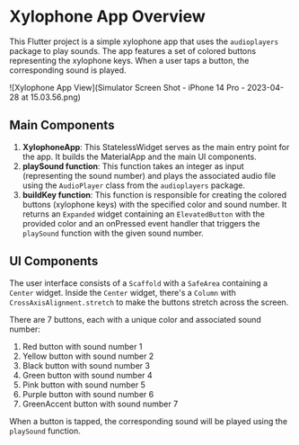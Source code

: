# Xylophone App Overview

This Flutter project is a simple xylophone app that uses the `audioplayers` package to play sounds. The app features a set of colored buttons representing the xylophone keys. When a user taps a button, the corresponding sound is played.

![Xylophone App View](Simulator Screen Shot - iPhone 14 Pro - 2023-04-28 at 15.03.56.png)

## Main Components

1. **XylophoneApp**: This StatelessWidget serves as the main entry point for the app. It builds the MaterialApp and the main UI components.
2. **playSound function**: This function takes an integer as input (representing the sound number) and plays the associated audio file using the `AudioPlayer` class from the `audioplayers` package.
3. **buildKey function**: This function is responsible for creating the colored buttons (xylophone keys) with the specified color and sound number. It returns an `Expanded` widget containing an `ElevatedButton` with the provided color and an onPressed event handler that triggers the `playSound` function with the given sound number.

## UI Components

The user interface consists of a `Scaffold` with a `SafeArea` containing a `Center` widget. Inside the `Center` widget, there's a `Column` with `CrossAxisAlignment.stretch` to make the buttons stretch across the screen.

There are 7 buttons, each with a unique color and associated sound number:

1. Red button with sound number 1
2. Yellow button with sound number 2
3. Black button with sound number 3
4. Green button with sound number 4
5. Pink button with sound number 5
6. Purple button with sound number 6
7. GreenAccent button with sound number 7

When a button is tapped, the corresponding sound will be played using the `playSound` function.
